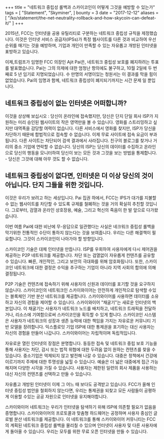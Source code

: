 +++
title = "네트워크 중립성 롤백과 스카이코인이 어떻게 그것을 예방할 수 있는가"
tags = [
    "Statement",
    "Skyminer",
]
bounty = 3
date = "2017-12-12"
aliases = [
	"/ko/statement/the-net-neutrality-rollback-and-how-skycoin-can-defeat-it/"
]
+++

2015년, FCC는 인터넷을 공용 유틸리티로 구분하는 네트워크 중립성 규칙을 제정했습니다. 이것은 인터넷 서비스 공급자(IPSs)가 특정 웹사이트를
다른 것과 비교하여 우선순위를 매기는 것을 예방하며, 기업과 개인이 만족할 수 있는 자유롭고 개방된 인터넷을 표방하고 있습니다.

이제,트럼프가 임명한 FCC 의장인 Ajit Pai은, 네트워크 중립성 보호를 폐지하려는 투표를 발표했습니다. Pai는 그의 의제에 대한 엄청난 항의에도
불구하고, 10월 2일에 두 번째로 5 년 임기로 지명되었습니다. 수 만명의 서명이있는 청원서는 이 결과를 막을 힘이 없었습니다.
Pai의 임명과 함께, 네트워크 중립성이 폐지되기까지는 시간 문제 일 뿐입니다.

## 네트워크 중립성이 없는 인터넷은 어떠합니까?

이것을 상상해 보십시오 : 당신이 온라인에 접속했지만, 당신은 단지 단일 회사 ISP가 지원하는 미리 승인된 웹사이트의 작은 영역만을 볼 수 있습니다.
영화를 스트리밍하고 싶지만 대역폭을 감당할 여력이 없습니다. 다른 서비스에서 영화를 찾지만, ISP가 당신을 차단하기 때문에 합법적으로 접속할 수
없습니다. 이제 무료 사이트에 접속 요금이 부과됩니다. 다른 사이트는 차단되어 검색 결과에서 사라집니다.
친구의 블로그를 찾거나 거리의 중소 기업에 연락할 수 없습니다. 당신의 ISP는 당신의 데이터를 수집하고 온라인으로 당신의 행동을 모니터하여
당신이 보는 모든 것과 그것을 보는 방법을 통제합니다. - 당신은 그것에 대해 아무 것도 할 수 없습니다.

## 네트워크 중립성이 없다면, 인터넷은 더 이상 당신의 것이 아닙니다. 단지 그들을 위한 것입니다.


이것은 우리가 보려고 하는 세상입니다. Pai 집권 하에서, FCC는 IPS가 대가를 지불할 수 없는 웹사이트를 차단할 수 있도록 규제를 철폐하는 것을
거의 확실히 추친할 것입니다. 그로부터, 검열과 온라인 상호장용, 예술, 그리고 혁신의 죽음이 한 발 앞으로 다가왔습니다.

이번 여름 Pai에 대한 비난에 무-응답으로 일관했다는 사실은 네크워크 중립성 롤백을 막기위한 전통적인 수단이 통하지 않는다는 것을 보여줍니다.
우리는 다른 해결책이 필요합니다. 그것이 스카이코인이 나아가야 할 방향입니다.

스카이코인 기술은 대체 인터넷을 만듭니다. ISP를 우회하여 사용자에게 다시 제어권을 제공하는 P2P 네트워크를 제공합니다.
차단 또는 검열없이 자유롭게 컨텐츠를 공유할 수 있습니다. 빠른, 개인적인, 그리고 보안의 극대화를 위해 암호화됩니다.
또한, 스카이코인 네트워크에 대한 결정은 수익을 추구하는 기업이 아니라 지역 사회의 합의에 의해 결정됩니다.

P2P 기술은 컨텐츠에 접속하기 위해 사용자의 신원과 데이터를 포기할 것을 요구하지 않습니다. 스카이코인의 네트워크인 스카이와이어는
안전하게 개인적으로 탐색할 수있는 블록체인 기반 분산 네트워크를 제공합니다. 스카이와이어를 사용하면 데이터를 소유하고 자신의 경험을
제어할 수 있습니다. 스카이와이어 "채굴기"는 새로운 인터넷의 백본입니다. 이 채굴기는 사용자가 네트워크 노드를 배치하고,
네트워크 트래픽을 전달하거나, 리소스에 기여함으로써 스카이코인을 획득할 수 있게 합니다. 스카이코인 시스템은 사용자가 네트워크의
성장과 생존 능력에 대한 책임을 가지는 자유로운 커뮤니티 기반 모델을 장려합니다. 익스플로잇 기업 ISP에 대한 통제권을 포기하는 대신
사용자는 자신의 경험을 만들어 나갑니다. 스카이와이어는 자립적이며 독립적입니다.

자유로운 열린 인터넷의 장점은 분명합니다. 동등한 접속 및 네트워크 중립 보호 기능을 통해 사용자는 차단, 감시 또는 법적 위협에 대한
두려움 없이 원하는 컨텐츠를 찾을 수 있습니다. 중소기업은 억제되지 않고 발전해 나갈 수 있습니다. 대중은 정책에서 건강에 이르기까지
주제에 대한 투명성을 넓힐 수 있습니다. 예술은 더 넓은 대중에게 접근 가능해지며 다양한 시각을 가질 수 있습니다. 사용자는 제한된
일련의 회사 제품을 사용하는 대신 자신의 컨텐츠를 선택하고 만들 수 있습니다.

자유롭고 개방된 인터넷이 이제 그 어느 때 보다도 공격받고 있습니다. FCC가 올해 인터넷 중립성 법안을 철회하지 않는다면,
우리는 통제권을 되찾고 모든 사람들이 공평하게 이용할 수있는 공공 자원으로 인터넷을 유지해야합니다.

 스카이와이어 네트워크는 우리가 인터넷을 탐색하기 위해 ISP에 의존할 필요가 없음을 증명합니다. 스카이와이어의 프로토콜과 맞춤형 하드웨어는
 공정하며 사용자 중심인 글로벌 분산 네트워크를 제공합니다. 이 네트워크를 통해 스카이와이어 커뮤니티는 FCC의 계획된 네트워크 중립성 롤백을
 물리칠 수 있으며 인터넷이 사용자 및 다른 사용자에게 돌아올 수 있습니다.
 우리는 모두를 위한 무료 오픈 인터넷을 만들 수 있습니다.
